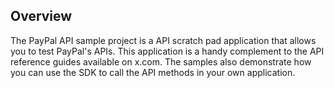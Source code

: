 
Overview
--------
The PayPal API sample project is a API scratch pad application that allows you to test PayPal's APIs.
This application is a handy complement to the API reference guides available on x.com. The samples 
also demonstrate how you can use the SDK to call the API methods in your own application.